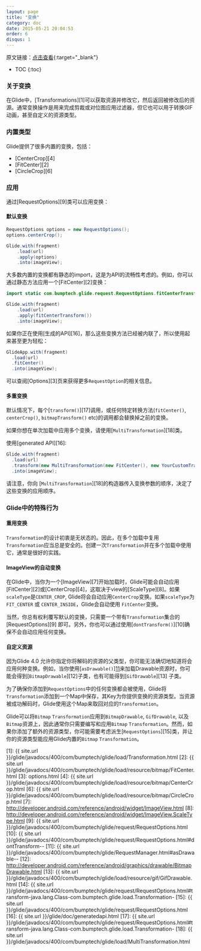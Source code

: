 ```yaml
---
layout: page
title: "变换"
category: doc
date: 2015-05-21 20:04:53
order: 6
disqus: 1
---
```


原文链接：[点击查看](http://bumptech.github.io/glide/doc/transformations.html){:target="_blank"}

* TOC
{:toc}

### 关于变换

在Glide中，[Transformations][1]可以获取资源并修改它，然后返回被修改后的资源。通常变换操作是用来完成剪裁或对位图应用过滤器，但它也可以用于转换GIF动画，甚至自定义的资源类型。

### 内置类型

Glide提供了很多内置的变换，包括：

* [CenterCrop][4]
* [FitCenter][2]
* [CircleCrop][6]

### 应用

通过[RequestOptions][9]类可以应用变换：

#### 默认变换

```java
RequestOptions options = new RequestOptions();
options.centerCrop();

Glide.with(fragment)
    .load(url)
    .apply(options)
    .into(imageView);
```

大多数内置的变换都有静态的import，这是为API的流畅性考虑的。例如，你可以通过静态方法应用一个[FitCenter][2]变换：

```java
import static com.bumptech.glide.request.RequestOptions.fitCenterTransform;

Glide.with(fragment)
    .load(url)
    .apply(fitCenterTransform())
    .into(imageView);
```

如果你正在使用[生成的API][16]，那么这些变换方法已经被内联了，所以使用起来甚至更为轻松：

```java
GlideApp.with(fragment)
  .load(url)
  .fitCenter()
  .into(imageView);
```

可以查阅[Options][3]页来获得更多`RequestOption`的相关信息。

#### 多重变换

默认情况下，每个[``transform()``][17]调用，或任何特定转换方法(``fitCenter()``, ``centerCrop()``, ``bitmapTransform()`` etc)的调用都会替换掉之前的变换。

如果你想在单次加载中应用多个变换，请使用[``MultiTransformation``][18]类。

使用[generated API][16]:

```java
Glide.with(fragment)
  .load(url)
  .transform(new MultiTransformation(new FitCenter(), new YourCustomTransformation())
  .into(imageView);
```

请注意，你向 [``MultiTransformation``][18]的构造器传入变换参数的顺序，决定了这些变换的应用顺序。

### Glide中的特殊行为

#### 重用变换
``Transformation``的设计初衷是无状态的。因此，在多个加载中复用``Transformation``应当总是安全的。创建一次``Transformation``并在多个加载中使用它，通常是很好的实践。

#### ImageView的自动变换
在Glide中，当你为一个[ImageView][7]开始加载时，Glide可能会自动应用[FitCenter][2]或[CenterCrop][4]，这取决于view的[ScaleType][8]。如果`scaleType`是``CENTER_CROP``, Glide将会自动应用``CenterCrop``变换。如果`scaleType`为``FIT_CENTER`` 或 ``CENTER_INSIDE``，Glide会自动使用 ``FitCenter``变换。

当然，你总有权利覆写默认的变换，只需要一个带有``Transformation``集合的[RequestOptions][9] 即可。另外，你也可以通过使用[``dontTransform()``][10]确保不会自动应用任何变换。

#### 自定义资源
因为Glide 4.0 允许你指定你将解码的资源的父类型，你可能无法确切地知道将会应用何种变换。例如，当你使用[``asDrawable()``][11](或就是普通的``with()``，因为``asDrawable()``是默认情形)来加载Drawable资源时，你可能会得到[``BitmapDrawable``][12]子类，也有可能得到[``GifDrawable``][13] 子类。

为了确保你添加到``RequestOptions``中的任何变换都会被使用，Glide将``Transformation``添加到一个Map中保存，其Key为你提供变换的资源类型。当资源被成功解码时，Glide使用这个Map来取回对应的``Transformation``。

Glide可以将``Bitmap`` ``Transformation``应用到``BitmapDrawable``, ``GifDrawable``, 以及``Bitmap``资源上，因此通常你只需要编写和应用``Bitmap`` ``Transformation``。然而，如果你添加了额外的资源类型，你可能需要考虑派生[``RequestOptions``][15]类，并让你的资源类型能应用Glide内置的``Bitmap`` ``Transformation``。

[1]: {{ site.url }}/glide/javadocs/400/com/bumptech/glide/load/Transformation.html
[2]: {{ site.url }}/glide/javadocs/400/com/bumptech/glide/load/resource/bitmap/FitCenter.html
[3]: options.html
[4]: {{ site.url }}/glide/javadocs/400/com/bumptech/glide/load/resource/bitmap/CenterCrop.html
[6]: {{ site.url }}/glide/javadocs/400/com/bumptech/glide/load/resource/bitmap/CircleCrop.html
[7]: http://developer.android.com/reference/android/widget/ImageView.html
[8]: http://developer.android.com/reference/android/widget/ImageView.ScaleType.html
[9]: {{ site.url }}/glide/javadocs/400/com/bumptech/glide/request/RequestOptions.html
[10]: {{ site.url }}/glide/javadocs/400/com/bumptech/glide/request/RequestOptions.html#dontTransform--
[11]: {{ site.url }}/glide/javadocs/400/com/bumptech/glide/RequestManager.html#asDrawable--
[12]: http://developer.android.com/reference/android/graphics/drawable/BitmapDrawable.html
[13]: {{ site.url }}/glide/javadocs/400/com/bumptech/glide/load/resource/gif/GifDrawable.html
[14]: {{ site.url }}/glide/javadocs/400/com/bumptech/glide/request/RequestOptions.html#transform-java.lang.Class-com.bumptech.glide.load.Transformation-
[15]: {{ site.url }}/glide/javadocs/400/com/bumptech/glide/request/RequestOptions.html
[16]: {{ site.url }}/glide/doc/generatedapi.html
[17]: {{ site.url }}/glide/javadocs/400/com/bumptech/glide/request/RequestOptions.html#transform-java.lang.Class-com.bumptech.glide.load.Transformation-
[18]: {{ site.url }}/glide/javadocs/400/com/bumptech/glide/load/MultiTransformation.html

